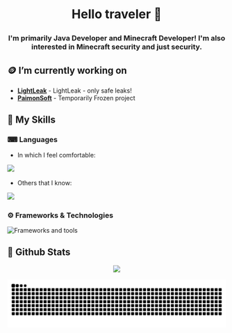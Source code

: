 # <p align="center">Hello traveler 👋</p>
### <p align="center">I'm primarily Java Developer and Minecraft Developer! I'm also interested in Minecraft security and just security.</p>

## 🪙 I’m currently working on
- [**LightLeak**](https://lightleak.pro) - LightLeak - only safe leaks!
- [**PaimonSoft**](https://fantasium.pl) - Temporarily Frozen project

## 🔨 My Skills
### ⌨ Languages
- In which I feel comfortable:

<img src="https://skillicons.dev/icons?i=java,cpp,cs&theme=dark">

- Others that I know:

<img src="https://skillicons.dev/icons?i=html,js,python&theme=dark">

### ⚙ Frameworks & Technologies
<img src="https://skillicons.dev/icons?i=gradle,maven&theme=dark" alt="Frameworks and tools"/>

## 📄 Github Stats

<div align="center">
  <p><img src="https://github-readme-stats.vercel.app/api?username=DevPaimonSoft&show_icons=true&theme=midnight-purple"/></p>
  <picture>
    <source media="(prefers-color-scheme: dark)" srcset="https://raw.githubusercontent.com/EpicPlayerA10/EpicPlayerA10/output/github-contribution-grid-snake-dark.svg" />
    <source media="(prefers-color-scheme: light)" srcset="https://raw.githubusercontent.com/EpicPlayerA10/EpicPlayerA10/output/github-contribution-grid-snake.svg" />
    <img alt="github-snake" src="https://raw.githubusercontent.com/EpicPlayerA10/EpicPlayerA10/output/github-contribution-grid-snake.svg" />
  </picture>
</div>
